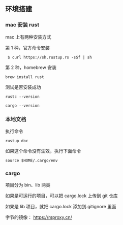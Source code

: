 ## 环境搭建

### mac 安装 rust

mac 上有两种安装方式

第 1 种，官方命令安装

```
 $ curl https://sh.rustup.rs -sSf | sh
```

第 2 种，homebrew 安装

```
brew install rust
```

测试是否安装成功

```
rustc --version
```

```
cargo --version
```

### 本地文档

执行命令

```
rustup doc
```

如果这个命令没有生效，执行下面命令

```
source $HOME/.cargo/env
```

### cargo

项目分为 bin、lib 两类

如果是可运行的项目，可以把 cargo.lock 上传到 git 仓库

如果是 lib 项目，就把 cargo.lock 添加到.gitignore 里面

字节的镜像： https://rsproxy.cn/
